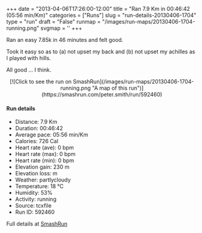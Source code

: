 +++
date = "2013-04-06T17:26:00-12:00"
title = "Ran 7.9 Km in 00:46:42 (05:56 min/Km)"
categories = ["Runs"]
slug = "run-details-20130406-1704"
type = "run"
draft = "False"
runmap = "/images/run-maps/20130406-1704-running.png"
svgmap = '<polyline points="55 5, 57 0, 56 0, 48 1, 39 5, 34 11, 29 30, 28 34, 19 56, 18 60, 11 83, 13 85, 18 80, 41 84, 43 86, 45 92, 47 95, 66 100, 65 84, 67 74, 71 69, 81 64, 88 65, 89 67, 87 78, 89 85, 86 89, 81 91, 77 91, 73 86, 73 83, 78 81, 80 76, 80 64, 85 60, 83 57, 77 55, 67 47, 60 46, 67 31, 62 23, 62 15, 51 12, 55 7">'
+++

Ran an easy 7.85k in 46 minutes and felt good. 

Took it easy so as to (a) not upset my back and (b) not upset my achilles as I played with hills. 

All good ... I think. 



<!--more-->

<center>
[![Click to see the run on SmashRun](/images/run-maps/20130406-1704-running.png "A map of this run")](https://smashrun.com/peter.smith/run/592460)
</center>

#### Run details

* Distance: 7.9 Km
* Duration: 00:46:42
* Average pace: 05:56 min/Km
* Calories: 726 Cal
* Heart rate (ave): 0 bpm
* Heart rate (max): 0 bpm
* Heart rate (min): 0 bpm
* Elevation gain: 230 m
* Elevation loss:  m
* Weather: partlycloudy
* Temperature: 18 &deg;C
* Humidity: 53%
* Activity: running
* Source: tcxfile
* Run ID: 592460

Full details at [SmashRun](https://smashrun.com/peter.smith/run/592460)